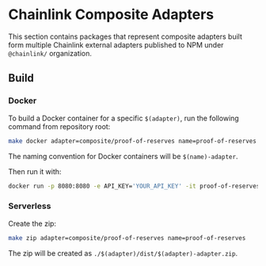 # Chainlink Composite Adapters

This section contains packages that represent composite adapters built form multiple Chainlink external adapters published to NPM under `@chainlink/` organization.

## Build

### Docker

To build a Docker container for a specific `$(adapter)`, run the following command from repository root:

```bash
make docker adapter=composite/proof-of-reserves name=proof-of-reserves
```

The naming convention for Docker containers will be `$(name)-adapter`.

Then run it with:

```bash
docker run -p 8080:8080 -e API_KEY='YOUR_API_KEY' -it proof-of-reserves-adapter:latest
```

### Serverless

Create the zip:

```bash
make zip adapter=composite/proof-of-reserves name=proof-of-reserves
```

The zip will be created as `./$(adapter)/dist/$(adapter)-adapter.zip`.
